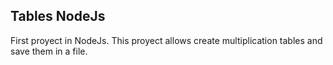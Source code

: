 ## Tables NodeJs 

First proyect in NodeJs. This proyect allows create multiplication tables and save them in a file. 
